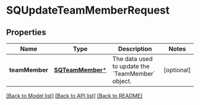 # SQUpdateTeamMemberRequest

## Properties
Name | Type | Description | Notes
------------ | ------------- | ------------- | -------------
**teamMember** | [**SQTeamMember***](SQTeamMember.md) | The data used to update the &#x60;TeamMember&#x60; object. | [optional] 

[[Back to Model list]](../README.md#documentation-for-models) [[Back to API list]](../README.md#documentation-for-api-endpoints) [[Back to README]](../README.md)


